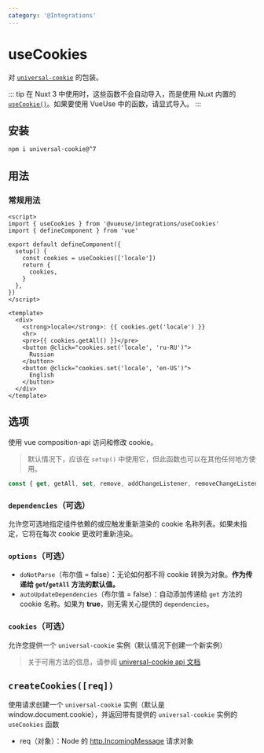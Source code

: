 ```yaml
---
category: '@Integrations'
---
```


# useCookies

对 [`universal-cookie`](https://www.npmjs.com/package/universal-cookie) 的包装。

::: tip
在 Nuxt 3 中使用时，这些函数不会自动导入，而是使用 Nuxt 内置的 [`useCookie()`](https://v3.nuxtjs.org/api/composables/use-cookie)。如果要使用 VueUse 中的函数，请显式导入。
:::

## 安装

```bash
npm i universal-cookie@^7
```

## 用法

### 常规用法

```vue
<script>
import { useCookies } from '@vueuse/integrations/useCookies'
import { defineComponent } from 'vue'

export default defineComponent({
  setup() {
    const cookies = useCookies(['locale'])
    return {
      cookies,
    }
  },
})
</script>

<template>
  <div>
    <strong>locale</strong>: {{ cookies.get('locale') }}
    <hr>
    <pre>{{ cookies.getAll() }}</pre>
    <button @click="cookies.set('locale', 'ru-RU')">
      Russian
    </button>
    <button @click="cookies.set('locale', 'en-US')">
      English
    </button>
  </div>
</template>
```

## 选项

使用 vue composition-api 访问和修改 cookie。

> 默认情况下，应该在 `setup()` 中使用它，但此函数也可以在其他任何地方使用。

```ts
const { get, getAll, set, remove, addChangeListener, removeChangeListener } = useCookies(['cookie-name'], { doNotParse: false, autoUpdateDependencies: false })
```

### `dependencies`（可选）

允许您可选地指定组件依赖的或应触发重新渲染的 cookie 名称列表。如果未指定，它将在每次 cookie 更改时重新渲染。

### `options`（可选）

- `doNotParse`（布尔值 = false）：无论如何都不将 cookie 转换为对象。**作为传递给 `get`/`getAll` 方法的默认值。**
- `autoUpdateDependencies`（布尔值 = false）：自动添加传递给 `get` 方法的 cookie 名称。如果为 **true**，则无需关心提供的 `dependencies`。

### `cookies`（可选）

允许您提供一个 `universal-cookie` 实例（默认情况下创建一个新实例）

> 关于可用方法的信息，请参阅 [universal-cookie api 文档](https://www.npmjs.com/package/universal-cookie#api---cookies-class)

## `createCookies([req])`

使用请求创建一个 `universal-cookie` 实例（默认是 window.document.cookie），并返回带有提供的 `universal-cookie` 实例的 `useCookies` 函数

- req（对象）：Node 的 [http.IncomingMessage](https://nodejs.org/api/http.html#http_class_http_incomingmessage) 请求对象
